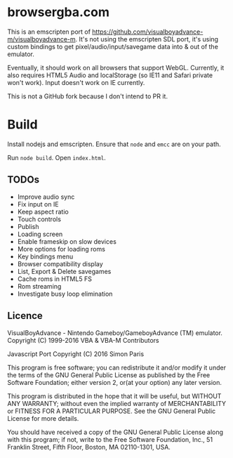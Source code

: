 # browsergba.com

This is an emscripten port of https://github.com/visualboyadvance-m/visualboyadvance-m. It's not using
the emscripten SDL port, it's using custom bindings to get pixel/audio/input/savegame data into & out
of the emulator.

Eventually, it should work on all browsers that support WebGL. Currently, it also requires HTML5 Audio
and localStorage (so IE11 and Safari private won't work). Input doesn't work on IE currently.

This is not a GitHub fork because I don't intend to PR it.

# Build

Install nodejs and emscripten. Ensure that `node` and `emcc` are on your path.

Run `node build`. Open `index.html`.

## TODOs
 * Improve audio sync
 * Fix input on IE
 * Keep aspect ratio
 * Touch controls
 * Publish
 * Loading screen
 * Enable frameskip on slow devices
 * More options for loading roms
 * Key bindings menu
 * Browser compatibility display
 * List, Export & Delete savegames
 * Cache roms in HTML5 FS
 * Rom streaming
 * Investigate busy loop elimination
 

## Licence
VisualBoyAdvance - Nintendo Gameboy/GameboyAdvance (TM) emulator.
Copyright (C) 1999-2016 VBA & VBA-M Contributors 

Javascript Port
Copyright (C) 2016 Simon Paris

This program is free software; you can redistribute it and/or modify
it under the terms of the GNU General Public License as published by
the Free Software Foundation; either version 2, or(at your option)
any later version.

This program is distributed in the hope that it will be useful,
but WITHOUT ANY WARRANTY; without even the implied warranty of
MERCHANTABILITY or FITNESS FOR A PARTICULAR PURPOSE.  See the
GNU General Public License for more details.

You should have received a copy of the GNU General Public License
along with this program; if not, write to the Free Software Foundation,
Inc., 51 Franklin Street, Fifth Floor, Boston, MA  02110-1301, USA.


